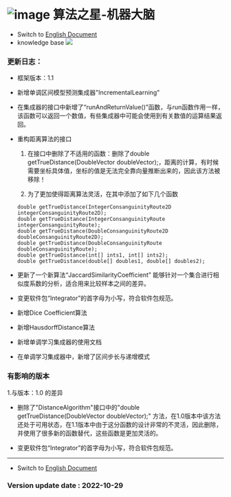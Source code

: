 # ![image](https://user-images.githubusercontent.com/113756063/194830221-abe24fcc-484b-4769-b3b7-ec6d8138f436.png) 算法之星-机器大脑

- Switch to [English Document](https://github.com/BeardedManZhao/algorithmStar/blob/main/src_code/README.md)
- knowledge base
  <a href="https://github.com/BeardedManZhao/algorithmStar/blob/main/KnowledgeDocument/knowledge%20base-Chinese.md">
  <img src = "https://user-images.githubusercontent.com/113756063/194838003-7ad14dac-b38c-4b57-a942-ba58f00baaf7.png"/>
  </a>

### 更新日志：

* 框架版本：1.1
- 新增单调区间模型预测集成器"IncrementalLearning"
- 在集成器的接口中新增了“runAndReturnValue()”函数，与run函数作用一样，该函数可以返回一个数值，有些集成器中可能会使用到有关数值的运算结果返回。
- 重构距离算法的接口

    1. 在接口中删除了不适用的函数：删除了double getTrueDistance(DoubleVector doubleVector);，距离的计算，有时候需要坐标具体值，坐标的值是无法完全靠向量推断出来的，因此该方法被移除！

    2. 为了更加使得距离算法灵活，在其中添加了如下几个函数
  ```
  double getTrueDistance(IntegerConsanguinityRoute2D integerConsanguinityRoute2D);
  double getTrueDistance(IntegerConsanguinityRoute integerConsanguinityRoute);
  double getTrueDistance(DoubleConsanguinityRoute2D doubleConsanguinityRoute2D);
  double getTrueDistance(DoubleConsanguinityRoute doubleConsanguinityRoute);
  double getTrueDistance(int[] ints1, int[] ints2);
  double getTrueDistance(double[] doubles1, double[] doubles2);
  ```
- 更新了一个新算法“JaccardSimilarityCoefficient” 能够针对一个集合进行相似度系数的分析，适合用来比较样本之间的差异。
- 变更软件包“Integrator”的首字母为小写，符合软件包规范。
- 新增Dice Coefficient算法
- 新增HausdorffDistance算法
- 新增单调学习集成器的使用文档
- 在单调学习集成器中，新增了区间步长与递增模式

### 有影响的版本

1.与版本：1.0 的差异

- 删除了"DistanceAlgorithm"接口中的"double getTrueDistance(DoubleVector doubleVector);"
  方法，在1.0版本中该方法还处于可用状态，在1.1版本中由于这分函数的设计非常的不灵活，因此删除，并使用了很多新的函数替代，这些函数是更加灵活的。

- 变更软件包“Integrator”的首字母为小写，符合软件包规范。

<hr>

- Switch to [English Document](https://github.com/BeardedManZhao/algorithmStar/blob/main/src_code/README.md)

### Version update date : 2022-10-29
